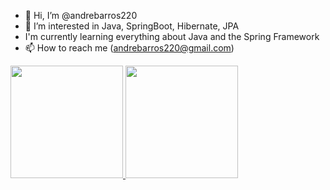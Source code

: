 - 👋 Hi, I’m @andrebarros220
- 👀 I’m interested in Java, SpringBoot, Hibernate, JPA
- I'm currently learning everything about Java and the Spring Framework
- 📫 How to reach me (andrebarros220@gmail.com)

<!---
andrebarros220/andrebarros220 is a ✨ special ✨ repository because its `README.md` (this file) appears on your GitHub profile.
You can click the Preview link to take a look at your changes.
--->
<div>
<a href="https://github.com/andrebarros220">
<img height="180em" src="https://github-readme-stats.vercel.app/api/top-langs/?username=andrebarros220&layout=compact&langs_count=7&theme=dracula"/>
<img height="180em" src="https://github-readme-stats.vercel.app/api?username=andrebarros220&show_icons=true&theme=dracula&include_all_commits=true&count_private=true"/>
</div>
